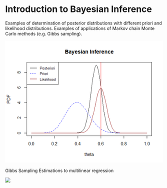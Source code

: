 # Introduction to Bayesian Inference

Examples of determination of posterior distributions with different priori and likelihood distributions.
Examples of applications of Markov chain Monte Carlo methods (e.g. Gibbs sampling).

![](ex_plot.png)

Gibbs Sampling Estimations to multilinear regression

![](Gibbs-Sampling/MultilinearRegGibbs.png)